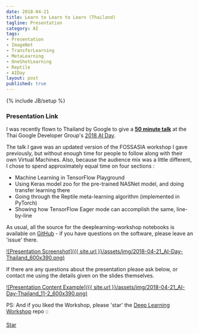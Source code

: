 ```yaml
---
date: 2018-04-21
title: Learn to Learn to Learn (Thailand)
tagline: Presentation
category: AI
tags:
- Presentation
- ImageNet
- TransferLearning
- MetaLearning
- OneShotLearning
- Reptile
- AIDay
layout: post
published: true
---
```

{% include JB/setup %}



### Presentation Link

I was recently flown to Thailand by Google to give a  <strong><a href="http://redcatlabs.com/2018-04-21_AI-Day-Thailand/" target="_blank">
50 minute talk</a></strong> at the Thai Google Developer Group's [2018 AI Day](http://redcatlabs.com/2018-04-21_AI-Day-Thailand/).

The talk I gave was an updated version of the FOSSASIA workshop I gave previously, but without
enough time for people to follow along with their own Virtual Machines.  Also, because the 
audience mix was a little different, I chose to spend approximately equal time on four sections : 

*  Machine Learning in TensorFlow Playground
*  Using Keras model zoo for the pre-trained NASNet model, and doing transfer learning there
*  Going through the Reptile meta-learning algorithm (implemented in PyTorch)
*  Showing how TensorFlow Eager mode can accomplish the same, line-by-line

As usual, all the source for the deeplearning-workshop notebooks 
is available on <a href="https://github.com/mdda/deep-learning-workshop" target="_blank">GitHub</a> - 
if you have questions on the software, please leave an 'issue' there.

<a href="http://redcatlabs.com/2018-04-21_AI-Day-Thailand/" target="_blank">
![Presentation Screenshot]({{ site.url }}/assets/img/2018-04-21_AI-Day-Thailand_600x390.png)
</a>

If there are any questions about the presentation please ask below, 
or contact me using the details given on the slides themselves.

<a href="http://redcatlabs.com/2018-04-21_AI-Day-Thailand/#/11/2" target="_blank">
![Presentation Content Example]({{ site.url }}/assets/img/2018-04-21_AI-Day-Thailand_11-2_600x390.png)
</a>


<!--
wmctrl -r "AI Day - Thailand 2018 - Mozilla Firefox" -e 0,-1,-1,1280,908 # Screenshot, CopyImage, Gimp-NewImageFromClipboard : 1280x832 Resize: 600x390

### Video Link

The presentation was kindly <a href="https://engineers.sg/video/deep-learning-d-i-y-workshop-fossasia-2018--2455" target="_blank">recorded by Engineers.sg</a>.
!-->

PS:  And if you liked the Workshop, please 'star' the <a href="https://github.com/mdda/deep-learning-workshop" target="_blank">Deep Learning Workshop</a> repo ::
<!-- From :: https://buttons.github.io/ -->
<!-- Place this tag where you want the button to render. -->
<span style="position:relative;top:5px;">
<a aria-label="Star mdda/deep-learning-workshop on GitHub" data-count-aria-label="# stargazers on GitHub" data-count-api="/repos/mdda/deep-learning-workshop#stargazers_count" data-count-href="/mdda/deep-learning-workshop/stargazers" data-icon="octicon-star" href="https://github.com/mdda/deep-learning-workshop" class="github-button">Star</a>
<!-- Place this tag right after the last button or just before your close body tag. -->
<script async defer id="github-bjs" src="https://buttons.github.io/buttons.js"></script>
</span>




